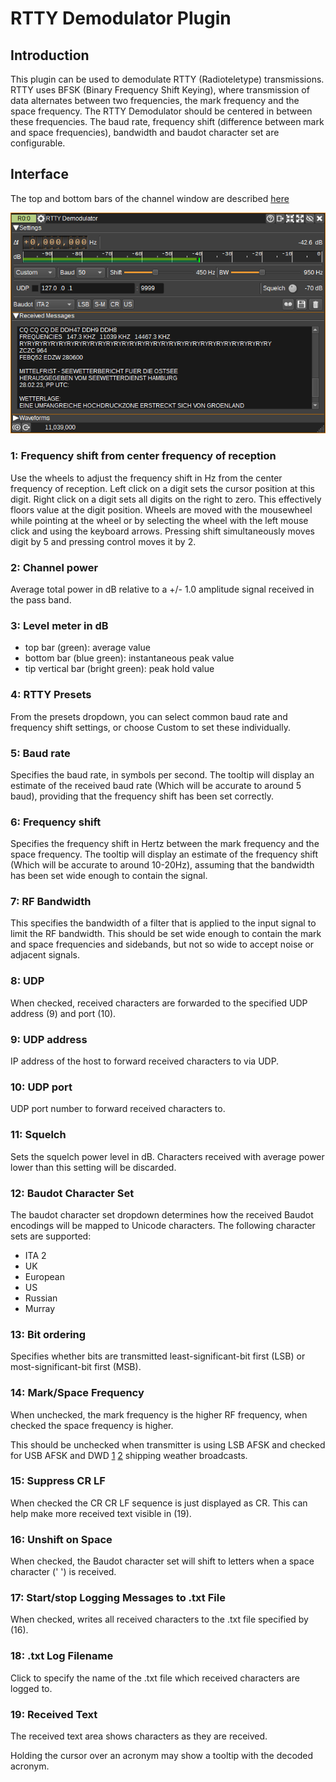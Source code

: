 <h1>RTTY Demodulator Plugin</h1>

<h2>Introduction</h2>

This plugin can be used to demodulate RTTY (Radioteletype) transmissions.
RTTY uses BFSK (Binary Frequency Shift Keying), where transmission of data alternates between two frequencies,
the mark frequency and the space frequency. The RTTY Demodulator should be centered in between these frequencies.
The baud rate, frequency shift (difference between mark and space frequencies), bandwidth and baudot character set are configurable.

<h2>Interface</h2>

The top and bottom bars of the channel window are described [here](../../../sdrgui/channel/readme.md)

![RTTY Demodulator plugin GUI](../../../doc/img/RTTYDemod_plugin.png)

<h3>1: Frequency shift from center frequency of reception</h3>

Use the wheels to adjust the frequency shift in Hz from the center frequency of reception. Left click on a digit sets the cursor position at this digit. Right click on a digit sets all digits on the right to zero. This effectively floors value at the digit position. Wheels are moved with the mousewheel while pointing at the wheel or by selecting the wheel with the left mouse click and using the keyboard arrows. Pressing shift simultaneously moves digit by 5 and pressing control moves it by 2.

<h3>2: Channel power</h3>

Average total power in dB relative to a +/- 1.0 amplitude signal received in the pass band.

<h3>3: Level meter in dB</h3>

  - top bar (green): average value
  - bottom bar (blue green): instantaneous peak value
  - tip vertical bar (bright green): peak hold value

<h3>4: RTTY Presets</h3>

From the presets dropdown, you can select common baud rate and frequency shift settings, or choose Custom to set these individually.

<h3>5: Baud rate</h3>

Specifies the baud rate, in symbols per second.
The tooltip will display an estimate of the received baud rate (Which will be accurate to around 5 baud), providing that the frequency shift has been set correctly.

<h3>6: Frequency shift</h3>

Specifies the frequency shift in Hertz between the mark frequency and the space frequency.
The tooltip will display an estimate of the frequency shift (Which will be accurate to around 10-20Hz), assuming that the bandwidth has been set wide enough to contain the signal.

<h3>7: RF Bandwidth</h3>

This specifies the bandwidth of a filter that is applied to the input signal to limit the RF bandwidth. This should be set wide enough to contain the mark and space frequencies and sidebands,
but not so wide to accept noise or adjacent signals.

<h3>8: UDP</h3>

When checked, received characters are forwarded to the specified UDP address (9) and port (10).

<h3>9: UDP address</h3>

IP address of the host to forward received characters to via UDP.

<h3>10: UDP port</h3>

UDP port number to forward received characters to.

<h3>11: Squelch</h3>

Sets the squelch power level in dB. Characters received with average power lower than this setting will be discarded.

<h3>12: Baudot Character Set</h3>

The baudot character set dropdown determines how the received Baudot encodings will be mapped to Unicode characters. The following character sets are supported:

* ITA 2
* UK
* European
* US
* Russian
* Murray

<h3>13: Bit ordering</h3>

Specifies whether bits are transmitted least-significant-bit first (LSB) or most-significant-bit first (MSB).

<h3>14: Mark/Space Frequency</h3>

When unchecked, the mark frequency is the higher RF frequency, when checked the space frequency is higher.

This should be unchecked when transmitter is using LSB AFSK and checked for USB AFSK and DWD
[1](https://www.dwd.de/EN/specialusers/shipping/broadcast_en/brodcast_rtty_1_052014.pdf?__blob=publicationFile&v=1)
[2](https://www.dwd.de/EN/specialusers/shipping/broadcast_en/broadcast_rtty_2_052014.pdf?__blob=publicationFile&v=1)
shipping weather broadcasts.

<h3>15: Suppress CR LF</h3>

When checked the CR CR LF sequence is just displayed as CR. This can help make more received text visible in (19). 

<h3>16: Unshift on Space</h3>

When checked, the Baudot character set will shift to letters when a space character (' ') is received.

<h3>17: Start/stop Logging Messages to .txt File</h3>

When checked, writes all received characters to the .txt file specified by (16).

<h3>18: .txt Log Filename</h3>

Click to specify the name of the .txt file which received characters are logged to.

<h3>19: Received Text</h3>

The received text area shows characters as they are received.

Holding the cursor over an acronym may show a tooltip with the decoded acronym.
